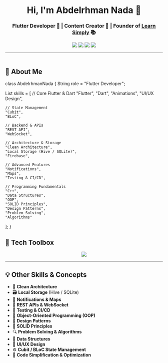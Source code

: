 <h1 align="center">Hi, I'm Abdelrhman Nada 👋</h1>
<h3 align="center">Flutter Developer 🧠 | Content Creator 🎥 | Founder of <a href="https://learrnsimply.com" target="_blank">Learn Simply</a> 📚</h3>

<p align="center">
  <a href="https://instagram.com/AbdelrhmanNada"><img src="https://img.shields.io/badge/@AbdelrhmanNada?style=for-the-badge&logo=instagram&logoColor=white" /></a>
  <a href="https://linkedin.com/in/AbdelrhmanNada"><img src="https://img.shields.io/badge/Ahmed%AbdelrhmanNada?style=for-the-badge&logo=linkedin&logoColor=white" /></a>
  <a href="https://facebook.com/AbdelrhmanNada"><img src="https://img.shields.io/badge/Facebook-1877F2?style=for-the-badge&logo=facebook&logoColor=white" /></a>
  <a href="https://learrnsimply.com"><img src="https://img.shields.io/badge/Website-learrnsimply.com-blueviolet?style=for-the-badge&logo=google-chrome&logoColor=white" /></a>
</p>

---

<img src="https://media.giphy.com/media/3o7abKhOpu0NwenH3O/giphy.gif" width="100%" height="3px" />

## 🚀 About Me

class AbdelrhmanNada {
  String role = "Flutter Developer";
  
  List<String> skills = [
    // Core Flutter & Dart
    "Flutter",
    "Dart",
    "Animations",
    "UI/UX Design",

    // State Management
    "Cubit",
    "BLoC",

    // Backend & APIs
    "REST API",
    "WebSocket",

    // Architecture & Storage
    "Clean Architecture",
    "Local Storage (Hive / SQLite)",
    "Firebase",

    // Advanced Features
    "Notifications",
    "Maps",
    "Testing & CI/CD",

    // Programming Fundamentals
    "C++",
    "Data Structures",
    "OOP",
    "SOLID Principles",
    "Design Patterns",
    "Problem Solving",
    "Algorithms"
  ];
}

## 🧰 Tech Toolbox

<p align="center">
  <img src="https://skillicons.dev/icons?i=flutter,dart,firebase,sqlite,cpp,git,github,vscode,figma",ai/>
</p>

---

## 💡 Other Skills & Concepts

- 🧱 **Clean Architecture**
- 🗃️ **Local Storage** (Hive / SQLite)
- 🔔 **Notifications & Maps**
- 🔌 **REST APIs & WebSocket**
- 🧪 **Testing & CI/CD**
- 🧠 **Object-Oriented Programming (OOP)**
- 🧩 **Design Patterns**
- 📐 **SOLID Principles**
- 🔍 **Problem Solving & Algorithms**
- 🧮 **Data Structures**
- 🎨 **UI/UX Design**
- ⚙️ **Cubit / BLoC State Management**
- 🚀 **Code Simplification & Optimization**

